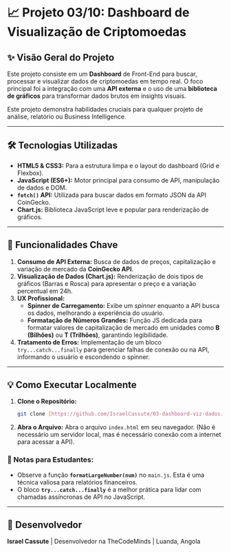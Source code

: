 # 📈 Projeto 03/10: Dashboard de Visualização de Criptomoedas

## ✨ Visão Geral do Projeto

Este projeto consiste em um **Dashboard** de Front-End para buscar, processar e visualizar dados de criptomoedas em tempo real. O foco principal foi a integração com uma **API externa** e o uso de uma **biblioteca de gráficos** para transformar dados brutos em insights visuais.

Este projeto demonstra habilidades cruciais para qualquer projeto de análise, relatório ou Business Intelligence.

---

## 🛠️ Tecnologias Utilizadas

* **HTML5 & CSS3:** Para a estrutura limpa e o layout do dashboard (Grid e Flexbox).
* **JavaScript (ES6+):** Motor principal para consumo de API, manipulação de dados e DOM.
* **`fetch()` API:** Utilizada para buscar dados em formato JSON da API CoinGecko.
* **Chart.js:** Biblioteca JavaScript leve e popular para renderização de gráficos.

---

## 🚀 Funcionalidades Chave

1.  **Consumo de API Externa:** Busca de dados de preços, capitalização e variação de mercado da **CoinGecko API**.
2.  **Visualização de Dados (Chart.js):** Renderização de dois tipos de gráficos (Barras e Rosca) para apresentar o preço e a variação percentual em 24h.
3.  **UX Profissional:**
    * **Spinner de Carregamento:** Exibe um *spinner* enquanto a API busca os dados, melhorando a experiência do usuário.
    * **Formatação de Números Grandes:** Função JS dedicada para formatar valores de capitalização de mercado em unidades como **B (Bilhões)** ou **T (Trilhões)**, garantindo legibilidade.
4.  **Tratamento de Erros:** Implementação de um bloco `try...catch...finally` para gerenciar falhas de conexão ou na API, informando o usuário e escondendo o spinner.

---

## 💡 Como Executar Localmente

1.  **Clone o Repositório:**
    ```bash
    git clone [https://github.com/IsraelCassute/03-dashboard-viz-dados.git](https://github.com/IsraelCassute/03-dashboard-viz-dados.git)
    ```
2.  **Abra o Arquivo:**
    Abra o arquivo `index.html` em seu navegador. (Não é necessário um servidor local, mas é necessário conexão com a internet para acessar a API).

### 📝 Notas para Estudantes:

* Observe a função **`formatLargeNumber(num)`** no `main.js`. Esta é uma técnica valiosa para relatórios financeiros.
* O bloco **`try...catch...finally`** é a melhor prática para lidar com chamadas assíncronas de API no JavaScript.

---

## 👤 Desenvolvedor

**Israel Cassute** | Desenvolvedor na TheCodeMinds | Luanda, Angola
